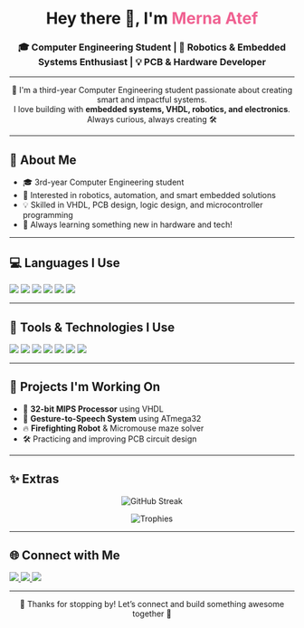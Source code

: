 <h1 align="center">Hey there 👋, I'm <span style="color:#f06292;">Merna Atef</span></h1>
<h3 align="center">🎓 Computer Engineering Student | 🤖 Robotics & Embedded Systems Enthusiast | 💡 PCB & Hardware Developer</h3>

---

<p align="center">
  💫 I'm a third-year Computer Engineering student passionate about creating smart and impactful systems. <br>
  I love building with <strong>embedded systems, VHDL, robotics, and electronics</strong>.<br>
  Always curious, always creating 🛠️
</p>

---

## 🌟 About Me

- 🎓 3rd-year Computer Engineering student
- 🤖 Interested in robotics, automation, and smart embedded solutions
- 💡 Skilled in VHDL, PCB design, logic design, and microcontroller programming
- 🧠 Always learning something new in hardware and tech!

---

## 💻 Languages I Use
<p align="left">
  <img src="https://img.shields.io/badge/C-00599C?style=for-the-badge&logo=c&logoColor=white" />
  <img src="https://img.shields.io/badge/C++-004482?style=for-the-badge&logo=c%2B%2B&logoColor=white" />
  <img src="https://img.shields.io/badge/Python-306998?style=for-the-badge&logo=python&logoColor=white" />
  <img src="https://img.shields.io/badge/Java-ED8B00?style=for-the-badge&logo=java&logoColor=white" />
  <img src="https://img.shields.io/badge/HTML-E34F26?style=for-the-badge&logo=html5&logoColor=white" />
  <img src="https://img.shields.io/badge/CSS-1572B6?style=for-the-badge&logo=css3&logoColor=white" />
</p>

---

## 🧰 Tools & Technologies I Use
<p align="left">
  <img src="https://img.shields.io/badge/Arduino-00979D?style=for-the-badge&logo=arduino&logoColor=white" />
  <img src="https://img.shields.io/badge/ROS-22314E?style=for-the-badge&logo=ros&logoColor=white" />
  <img src="https://img.shields.io/badge/Linux-FCC624?style=for-the-badge&logo=linux&logoColor=black" />
  <img src="https://img.shields.io/badge/VHDL-6A1B9A?style=for-the-badge" />
  <img src="https://img.shields.io/badge/PCB Design-green?style=for-the-badge" />
  <img src="https://img.shields.io/badge/KiCAD-233E7E?style=for-the-badge&logo=kicad&logoColor=white" />
  <img src="https://img.shields.io/badge/GitHub-181717?style=for-the-badge&logo=github&logoColor=white" />
</p>

---

## 🚀 Projects I'm Working On
- 🔧 **32-bit MIPS Processor** using VHDL  
- 🤖 **Gesture-to-Speech System** using ATmega32  
- 🔥 **Firefighting Robot** & Micromouse maze solver  
- 🛠️ Practicing and improving PCB circuit design  

---

## ✨ Extras
<p align="center">
  <img src="https://github-readme-streak-stats.herokuapp.com?user=MernaAtefIbrahimAhmed&theme=cute" alt="GitHub Streak" />
</p>

<p align="center">
  <img src="https://github-profile-trophy.vercel.app/?username=MernaAtefIbrahimAhmed&theme=gruvbox&margin-w=10&no-frame=true&row=1&column=5" alt="Trophies" />
</p>

---

## 🌐 Connect with Me
<p align="left">
  <a href="https://www.linkedin.com/in/YOUR_LINKEDIN_HERE" target="_blank">
    <img src="https://img.shields.io/badge/LinkedIn-0077B5?style=for-the-badge&logo=linkedin&logoColor=white" />
  </a>
  <a href="mailto:YOUR_EMAIL_HERE">
    <img src="https://img.shields.io/badge/Gmail-D14836?style=for-the-badge&logo=gmail&logoColor=white" />
  </a>
  <a href="https://discord.com/users/1177515053612810240" target="_blank">
    <img src="https://img.shields.io/badge/Discord-5865F2?style=for-the-badge&logo=discord&logoColor=white" />
  </a>
</p>

---

<p align="center">
  🌈 Thanks for stopping by! Let’s connect and build something awesome together 💫
</p>
